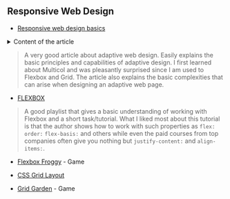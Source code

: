 ## Responsive Web Design

- [Responsive web design basics](https://web.dev/i18n/en/responsive-web-design-basics/)

<details>
    <summary>Content of the article</summary>
    <img src="https://github.com/Marionetko/kottans-frontend/blob/main/task_responsive_web_design/responsive_basics.jpg">
</details>

> A very good article about adaptive web design. Easily explains the basic principles and capabilities of adaptive design. I first learned about Multicol and was pleasantly surprised since I am used to Flexbox and Grid. The article also explains the basic complexities that can arise when designing an adaptive web page.

- [FLEXBOX](https://www.youtube.com/playlist?list=PLM6XATa8CAG5mPV60dMmjMRrHVW4LmV2x)

> A good playlist that gives a basic understanding of working with Flexbox and a short task/tutorial. What I liked most about this tutorial is that the author shows how to work with such properties as `flex:` `order:` `flex-basis:` and others while even the paid courses from top companies often give you nothing but `justify-content:` and `align-items:`.

- [Flexbox Froggy](http://flexboxfroggy.com/) - Game

- [CSS Grid Layout](https://www.youtube.com/watch?v=GV92IdMGFfA&list=PLM6XATa8CAG5pXQrW_kDaeZb_uIAMNZIm)

- [Grid Garden](http://cssgridgarden.com/) - Game